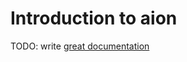# Introduction to aion

TODO: write [great documentation](http://jacobian.org/writing/great-documentation/what-to-write/)
